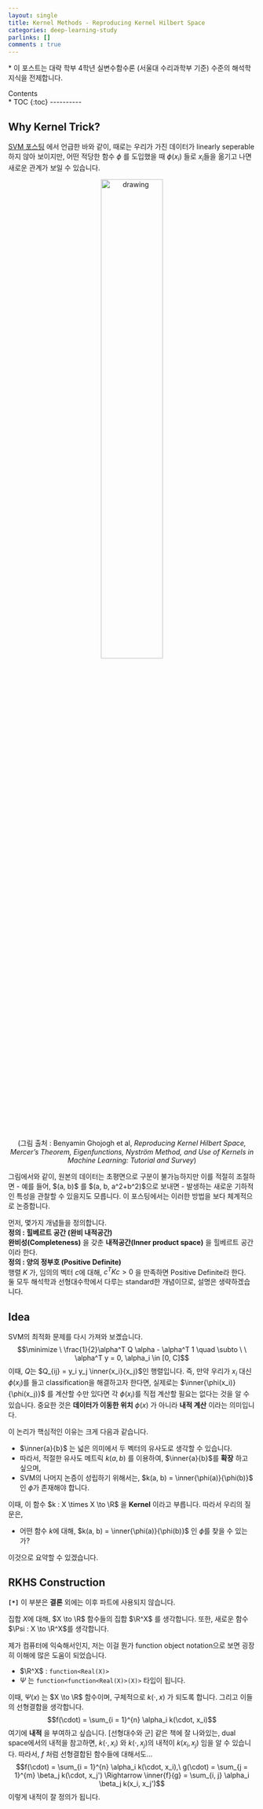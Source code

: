 ```yaml
---
layout: single
title: Kernel Methods - Reproducing Kernel Hilbert Space
categories: deep-learning-study
parlinks: []
comments : true
---
```

\* 이 포스트는 대략 학부 4학년 실변수함수론 (서울대 수리과학부 기준) 수준의 해석학 지식을 전제합니다.

<div id="toc">
Contents
</div>
* TOC
{:toc}
----------

## Why Kernel Trick?
[SVM 포스팅](/deep-learning-study/support-vector-machines/) 에서 언급한 바와 같이, 때로는 우리가 가진 데이터가 linearly seperable 하지 않아 보이지만, 어떤 적당한 함수 $\phi$ 를 도입했을 때 $\phi(x_i)$ 들로 $x_i$들을 옮기고 나면 새로운 관계가 보일 수 있습니다. 
<p align="center">
    <img src="../../images/6dc8f506a3e95c55b5e5200af4ca2a56f4d099116befd3ff4bf14b2b4b5c0e63.png" alt="drawing" width="50%"/><br>
    (그림 출처 : Benyamin Ghojogh et al,
    <i>Reproducing Kernel Hilbert Space, <br/> Mercer’s Theorem, Eigenfunctions, Nyström Method, and Use of Kernels in Machine Learning: Tutorial and Survey</i>)
</p>
그림에서와 같이, 원본의 데이터는 초평면으로 구분이 불가능하지만 이를 적절히 조절하면 - 예를 들어, $(a, b)$ 를 $(a, b, a^2+b^2)$으로 보내면 - 발생하는 새로운 기하적인 특성을 관찰할 수 있을지도 모릅니다. 이 포스팅에서는 이러한 방법을 보다 체계적으로 논증합니다. 

먼저, 몇가지 개념들을 정의합니다. 
<span style="display:block" class="math_item">
    <b class="math_item_title">정의 : 힐베르트 공간 (완비 내적공간)</b>  
    **완비성(Completeness)** 을 갖춘 **내적공간(Inner product space)** 을 힐베르트 공간이라 한다.
</span> 
<span style="display:block" class="math_item">
    <b class="math_item_title">정의 : 양의 정부호 (Positive Definite)</b>  
    행렬 $K$ 가, 임의의 벡터 $c$에 대해, $c^T K c > 0$ 을 만족하면 Positive Definite라 한다. 
</span> 
둘 모두 해석학과 선형대수학에서 다루는 standard한 개념이므로, 설명은 생략하겠습니다. 

## Idea 
SVM의 최적화 문제를 다시 가져와 보곘습니다. 
$$\minimize \ \frac{1}{2}\alpha^T Q \alpha - \alpha^T 1 \quad \subto \ \ \alpha^T y = 0, \alpha_i \in [0, C]$$
이때, $Q$는 $Q_{ij} = y_i y_j \inner{x_i}{x_j}$인 행렬입니다. 즉, 만약 우리가 $x_i$ 대신 $\phi(x_i)$를 들고 classification을 해결하고자 한다면, 실제로는 $\inner{\phi(x_i)}{\phi(x_j)}$ 를 계산할 수만 있다면 각 $\phi(x_i)$를 직접 계산할 필요는 없다는 것을 알 수 있습니다. 중요한 것은 **데이터가 이동한 위치** $\phi(x)$ 가 아니라 **내적 계산** 이라는 의미입니다.

이 논리가 핵심적인 이유는 크게 다음과 같습니다. 
- $\inner{a}{b}$ 는 넓은 의미에서 두 벡터의 유사도로 생각할 수 있습니다.
- 따라서, 적절한 유사도 메트릭 $k(a, b)$ 를 이용하여, $\inner{a}{b}$를 **확장** 하고 싶으며, 
- SVM의 나머지 논증이 성립하기 위해서는, $k(a, b) = \inner{\phi(a)}{\phi(b)}$ 인 $\phi$가 존재해야 합니다. 

이때, 이 함수 $k : X \times X \to \R$ 을 **Kernel** 이라고 부릅니다. 따라서 우리의 질문은, 
- 어떤 함수 $k$에 대해, $k(a, b) = \inner{\phi(a)}{\phi(b)}$ 인 $\phi$를 찾을 수 있는가? 

이것으로 요약할 수 있겠습니다. 

## RKHS Construction
**`[*]`** 이 부분은 **결론** 외에는 이후 파트에 사용되지 않습니다. 

집합 $X$에 대해, $X \to \R$ 함수들의 집합 $\R^X$ 를 생각합니다. 또한, 새로운 함수 $\Psi : X \to \R^X$를 생각합니다.

제가 컴퓨터에 익숙해서인지, 저는 이걸 뭔가 function object notation으로 보면 굉장히 이해에 많은 도움이 되었습니다. 
- $\R^X$ : `function<Real(X)>`
- $\Psi$ 는 `function<function<Real(X)>(X)>` 타입이 됩니다. 

이때, $\Psi(x)$ 는 $X \to \R$ 함수이며, 구체적으로 $k(\cdot, x)$ 가 되도록 합니다. 그리고 이들의 선형결합을 생각합니다. 
$$f(\cdot) = \sum_{i = 1}^{n} \alpha_i k(\cdot, x_i)$$
여기에 **내적** 을 부여하고 싶습니다. [선형대수와 군] 같은 책에 잘 나와있는, dual space에서의 내적을 참고하면, $k(\cdot, x_i)$ 와 $k(\cdot, x_j)$의 내적이 $k(x_i, x_j)$ 임을 알 수 있습니다. 따라서, $f$ 처럼 선형결합된 함수들에 대해서도... 
$$f(\cdot) = \sum_{i = 1}^{n} \alpha_i k(\cdot, x_i),\ g(\cdot) = \sum_{j = 1}^{m} \beta_j k(\cdot, x_j') \Rightarrow \inner{f}{g} = \sum_{i, j} \alpha_i \beta_j k(x_i, x_j')$$
이렇게 내적이 잘 정의가 됩니다.